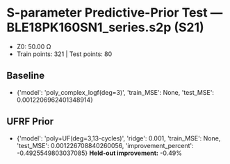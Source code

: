 # S-parameter Predictive-Prior Test — BLE18PK160SN1_series.s2p (S21)
- Z0: 50.00 Ω
- Train points: 321  |  Test points: 80

## Baseline
- {'model': 'poly_complex_logf(deg=3)', 'train_MSE': None, 'test_MSE': 0.0012206962401348914}

## UFRF Prior
- {'model': 'poly+UF(deg=3,13-cycles)', 'ridge': 0.001, 'train_MSE': None, 'test_MSE': 0.001226708840260056, 'improvement_percent': -0.4925549803037085}
**Held-out improvement:** -0.49%